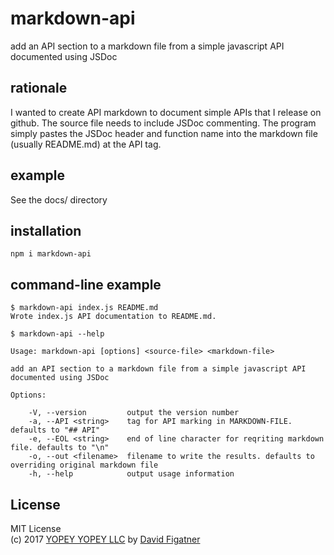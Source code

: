 # markdown-api
add an API section to a markdown file from a simple javascript API documented using JSDoc

## rationale

I wanted to create API markdown to document simple APIs that I release on github. The source file needs to include JSDoc commenting. The program simply pastes the JSDoc header and function name into the markdown file (usually README.md) at the API tag.

## example

See the docs/ directory 

## installation

    npm i markdown-api

## command-line example

    $ markdown-api index.js README.md
    Wrote index.js API documentation to README.md.

    $ markdown-api --help

    Usage: markdown-api [options] <source-file> <markdown-file>

    add an API section to a markdown file from a simple javascript API documented using JSDoc

    Options:

        -V, --version         output the version number
        -a, --API <string>    tag for API marking in MARKDOWN-FILE. defaults to "## API"
        -e, --EOL <string>    end of line character for reqriting markdown file. defaults to "\n"
        -o, --out <filename>  filename to write the results. defaults to overriding original markdown file
        -h, --help            output usage information    

## License  
MIT License  
(c) 2017 [YOPEY YOPEY LLC](https://yopeyopey.com/) by [David Figatner](https://twitter.com/yopey_yopey/)